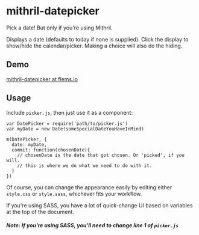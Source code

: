 # mithril-datepicker
Pick a date! But only if you're using Mithril.

Displays a date (defaults to today if none is supplied). Click the display to show/hide the calendar/picker. Making a choice will also do the hiding.

## Demo
[mithril-datepicker at flems.io](https://flems.io/#0=N4IgzgpgNhDGAuEAmIBcIB0ArMIA0IAZgJYy6oDaoAdgIYC2EamO+IsA9tYt8wG60ATgAIktAJ5hhAXmEUA5AGUArtTHj5eYfICyXdZu0AVZRDAGt8gOrJqZi8YAWyweYmH5AMUHEHS2vAuBgC6ADrUAiL0XPCOUrIKAFK01MpCGpaeEABGgmmCGdo6QrCOHgCCAA4+UB7FhfKJqhAeTVAN5coA5spg8B6KEJWI9NkQgh4A8ggcYxOWAHIcfBCj4x4AInCrc-Jh1OGRwlBcXXrccTJyAAxaAExaACxaAGxaAOxaAJxaAIy-+3ChFUCGIXGEtCQWF6iCQGwCEEm2SwAApohctOIIEItEhoPBaABKYTAcKheDo2LCADUsjxUAJZIO8COy3GV0pjmEAD5hP8ySyhMJVHiRLJOcIADzCa5M8mCCCBQTUEkC8mc1DCNkiAD8MuEmpF7L1-wNwk5eDV8CxQk12uEeptImpfLNRt1widwgAtK7NU6BQBfcLBg7UYHUUHgqC0PrwxAASWo51iaJijkx2MEuPxRNVzNZyKukOhfWQ8cRyLTGM9WZzDKJAuIhGEKJO1DO6bAGGIaggAA9JoQUbMsBhOcTed7fsSFUqVQBmX5Nlsj5Hj9MyaSyGf58nk5utgCEa7HXoApMJHtdroTZ4qXCq7l8rYeUSfRxgL3yb3fhHPH2EO4AA4rQA5VW0-b9HmJPUQLNZ8gzleBwMXWVqFDIEQXgMEVXUMBvA4egABlY3gFNHBRMRECRLBCVJAshQlOkEVojcay9FiaPXANGJEOwAHcKyuQThArFEnS0C0+UJAUjnUESICEhEMC6RV4XEFFZL4iFBEECQrgoQEcNXBTeVvPd4HJI4YBVWQYzjBEkwo6tYkzHEfRnK1CA4EQUSOYhpFs711GpX4AG5hGISUgogahIuIalqWJYBdP08QMEqXpKOIYlMPgfLULSiQQyZCMozwiQCMEIijEcYgwBc6jKzoyyjnoWh+yuBz4ArZz0yo1j12k5q2MkmVtOsoUhHSwzjJ8vyAukCKopijr+wSpKUqtGaJEy7KUVypDmSK3bxFKsNypw8F8MI+gFgHciBtG5Ftp05jRCGsdpM4z7uLPLM5KFHrhPssi+uTAafrrCagf4pTQeEUTxPG6SQYRSbBREBTZEEitVPUiQtLh4rxDmldWwU6UXje-d4AW1slpW6LpBeEKJE25KSVJ-awByvLjvlB8ILOi6sMja6VUgJ6LhRPoEXrAlaaxrUi1kEsYXLL65YJRB2Lc4R5b18b6SVgUjYgfWuVkT9OXN3XLd+qDAYwsrsNw0QGsqGNxHE5rlaK-CKGagneqJwlggwMBlGyPofA7FFbmEBdiRdeRtBpc0u2DlS1Jl1MI8z9P05dEO8-E1OM5Lv7LbzzxlCgKAAE0s2J13Lvd8FYAcgjfIrAAhDh+386gODxXEMcsgB6KfhCMSYNkmTVD1iCBhFKDhIEqxAoqkPgGuIbIYGEbJlHgKKVXkDhV4mLOa2Ic++Y4BukENnDG+EPPhFX7QN639Pu6xjABTEeY9LYWy-FmYQR5tzCD4KPPEUcHYYDLoqeujcW5CC0sIAAPjg4QVp4FgKQSpCUMDZBEMQRA1B+dKJ-iKvIeQaoTrCxVKAqhyCaEVy3FxCAsFf6OE3nFdOmpGFi3DJ3FUG8hHiUoRALQfC2pCmyEPK4lsCSCDziTZqVxKhCEgEmeAKIVH9gwIgfs8AADCMQ4rwExiAkxGBAFgDAMRBq8AnExFoL2MAKJ5Cj3gN6WIDVvScnkH+Bir5TIIh5MIGm3MZ5xJ4eaTqn1JDfw4J7MA3sDKEBqvQYQ1QIB8C1PDCxd9YhWnJNLFyciSGIC0NOexBUrTQEgFFaJO9qbKzpjUgadSLZ-GaflfKAzOEqWlpgwQ7DwHIKdJjMZKkQ59NlosvWE45IINmUsiZhNECDUQJNAsWz6mW1oKCFYVxCC0CgJAZCb46kBBQt2Tg9B6AP2JI8+AzzPFvIfjM05KCMbiKOBWAACsQWAABrdkshIkEguRATU1zbnyIFFwXsD9kWSMZlsnpLITnUJiRQk5TzXBAp3ngpGSkxIIjbnTNZlsPqMopbXRULlmkst+iymh6Dm6t0xoGS0BZiBKWxRLD2Mz8XyS+lceFdMNRwMJcgi0VTrRZk1Fyl2dN8pC3nOaPxnjuDeLsBMNVUlDXNW9JUSFMKzXMjpuSC18gnEuAVNwdmiAmEOqsr6p1llHV+vgFwbutrxUVVbPiwNDLlUqXOThS5sgjwsvjcQFYarA26qDeSLNgbcRex9rI2Net-YZrsWWrQKbEVlvJHqeghrYA3LimIe10ag3Oqtt6Rw2JRTerbXmg18hT7fK4H27N47-WpRDVAMNht2XpgwNkXsSAUSpEbpW4t8jPICx9f231lhJRjr3eSZpe7nWODuIYTkYAc7-StsEIuGdS5fUgUIU9E74DOuHcG6gR6P10y0FOyMM7oWahWbERdy7V0NygBu4hgyZLCFzf+z92huR-r3e+wNWH22DowAJCAEAoX4Qwx+iekhxy0EqCiK6kr1BRpQ0VetLr1AoOUG8worHo6xxQr2Loichk4czUJ31In-XMfw4R4jVVSNtsA1qYDs7pGQHxkutQ0H11KrATu49+60nVSIqRPoTUvqEko9R2j4IDmKPlShvVgEJOsYCUE+qYBQnpkMKW3dH7Axib07dfJdUGomf+mZjqFmcXWYY3upjlr3A1rI9zZxYBNTJc8H3BEg9h5yInocpDCW5N4dSGseYNc-N03KwVSr5GDP3UeiFlqYWqM0ci-7ANdmUKsLw056+LmQlhNy3wgrvrfPDZEyJzUa6oBquaYKkFQoqiVDleEYQcDRUCXDZLLSDFVurdi+C214xtKrdDJhag9ANyqCMUgDgsB2O2MXWPcQWhFuEhAEKmgDAmDoCcS4tgnBuC2OYKy61h3szCBBza6F7IABU+ZVsmO9GAYgAAvPjmoVGCFFN6ExkUzuQ7B-D4QPkPXXPee0TUkxhjEA6loAAEtAFYOFG1aAAGrjDEHQF7PgblaDACkNzkAfCEHCitwpm8H64U1AqGMCaICi5VCfXy2P9JIGIL0TUjxKgbTFyj70y6Byai+Mb43eOmSur0rYz1a8dvi+R5LaX0AAhpvl2LgSvhYial+MBa42uFcI-OVCroNURSagAMQQC+JHyP-v14cBOIIcPABWFPqfY96KQGrjsXvfc68VyTwJyOUdIr5FrvPq3zGBJucQLo1BUu2PGLHu7rhfKakqBwXsiBBBm7DE4ptaghS2-b-bqXEJY7x7Pq7xXwbKipZubAFEvwbyXhdGXwksfMcq8hOrlLV4-di+1IQE4G3hD1Uz3FWP7ukCe75D7-fivejjCR9AOA8BJtcHl-l3vnIu09vZLb7IQPYPZ+NQcPBccAiA2PNXbJH2ZFGAcvYQUsEycQb0AHHgN-Q2PRWACAHHRUAjC-MXavWvfXEYXfbAwHbvMXDPLPLoTXP3L-VbTtbtSEdkb9cEW3APaFYA0PJGD-WPBHZXcYTUa4fg4nGIJHVHEvX4DAO4JPVYUQzgBPTUASeqRABQlwMAVvcXTvRvBgiHH-Zg0UU-O4InVbRQrQlQh+KfXbMQj1IvKQ+Qr-cISTIjfCInaAnJcQOAgcWPI-Acb0ASfSWfYQQIqjJvDQrQ9vHQ7vJw6gIFMmIfCXB3f8J3OXKAgtCQbwhApA5sFAtA2xevCg2PIg6gEg1YMghvSg-PcQ+wr3O4e-VbK-G-WQjAd4X4R4Z8Bo0-CAGvRwDAlotojor4LowArgkPUA4QMPWAaYmYpvePLQsPVPNPPQ+I1AQRFYEQDgk+IA8YpAcPbIBcA4g4nvRg1jJAdjegBIsXTgoPXYsAiA8AhQ+YxPEI1Q6w3bTfIQmUdQlvF4vEa5BueAE43beItjDjNY+0LYm47giYsPB4x4lYhSDAYrOYUw4QPXA3fsL3YE0Ev+OKVAMYBaG3a4uPQHbgTUUIEASk0Q4fSXLgTUWgcfKASfUQmfTUJPa4c8UQmAQgDAjkrkkklCAXBaegTUIU6gMAWXCAFEb0fkxpfk9fEkpoxwTUd4Tk0Q7tXojAtUgUxXAQrHJ-VXHfdk9Ukkz4l434bXQ2ePXwSYu4e0h00Q0Y24kAvY14qw0QjEvsLE742I5E3rYJNzCUW3cwl4sPE3E3PHd7YIAgGdagKFcgKgEAFwKAZgPo+ASoFLGeVQSoIPX5Ked5WIGoNga0Sob7EAVgQMYIQMIAA)

## Usage
Include ```picker.js```, then just use it as a component:

```
var DatePicker = require('path/to/picker.js')
var myDate = new Date(someSpecialDateYouHaveInMind)

m(DatePicker, {
  date: myDate,
  commit: function(chosenDate){
    // chosenDate is the date that got chosen. Or 'picked', if you will.
    // this is where we do what we need to do with it.
  }
})
```

Of course, you can change the appearance easily by editing either ```style.css``` or ```style.sass```,
whichever fits your workflow.
 
If you're using SASS, you have a lot of quick-change UI based on variables at the top of the document.

##### _Note: If you're using SASS, you'll need to change line 1 of ```picker.js```_